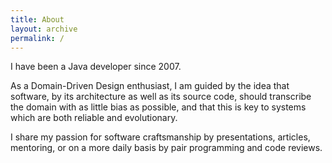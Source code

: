 ```yaml
---
title: About
layout: archive
permalink: /
---
```


I have been a Java developer since 2007.

As a Domain-Driven Design enthusiast, I am guided by the idea that software, 
by its architecture as well as its source code, should transcribe the domain with as little bias as possible, 
and that this is key to systems which are both reliable and evolutionary.

I share my passion for software craftsmanship by presentations, articles, mentoring, 
or on a more daily basis by pair programming and code reviews.